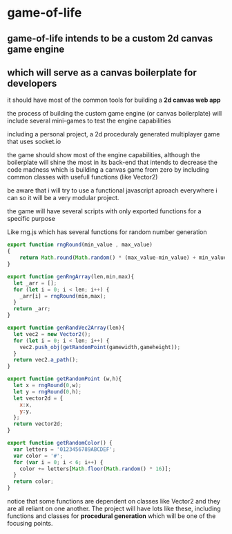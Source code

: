 # game-of-life
## game-of-life intends to be a custom 2d canvas game engine
## which will serve as a canvas boilerplate for developers

it should have most of the common tools for building a **2d canvas web app**

the process of building the custom game engine (or canvas boilerplate)
will include several mini-games to test the engine capabilities 

including a personal project, a 2d proceduraly generated multiplayer game
that uses socket.io

the game should show most of the engine capabilities,
although the boilerplate will shine the most in its back-end
that intends to decrease the code madness which is building a canvas game from zero
by including common classes with usefull functions (like Vector2)

be aware that i will try to use a functional javascript aproach everywhere i can
so it will be a very modular project.

the game will have several scripts with only exported functions for a specific purpose

Like rng.js which has several functions for random number generation

```javascript
export function rngRound(min_value , max_value)
{
    return Math.round(Math.random() * (max_value-min_value) + min_value);
}

export function genRngArray(len,min,max){
  let _arr = [];
  for (let i = 0; i < len; i++) {
    _arr[i] = rngRound(min,max);
  }
  return _arr;
}

export function genRandVec2Array(len){
  let vec2 = new Vector2();
  for (let i = 0; i < len; i++) {
    vec2.push_obj(getRandomPoint(gamewidth,gameheight));
  }
  return vec2.a_path();
}

export function getRandomPoint (w,h){
  let x = rngRound(0,w);
  let y = rngRound(0,h);
  let vector2d = {
    x:x,
    y:y,
  };
  return vector2d;
}

export function getRandomColor() {
  var letters = '0123456789ABCDEF';
  var color = '#';
  for (var i = 0; i < 6; i++) {
    color += letters[Math.floor(Math.random() * 16)];
  }
  return color;
}
```

notice that some functions are dependent on classes like Vector2
and they are all reliant on one another. 
The project will have lots like these, 
including functions and classes for **procedural generation**
which will be one of the focusing points.




